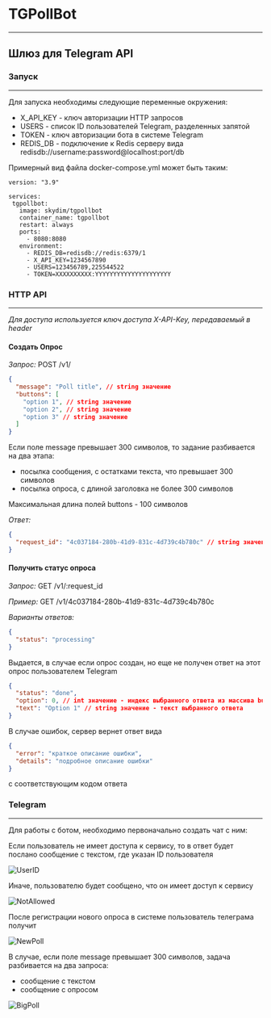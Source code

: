 # TGPollBot


---
## Шлюз для Telegram API

### Запуск

---
Для запуска необходимы следующие переменные окружения:
- X_API_KEY - ключ авторизации HTTP запросов
- USERS - список ID пользователей Telegram, разделенных запятой
- TOKEN - ключ авторизации бота в системе Telegram
- REDIS_DB - подключение к Redis серверу вида redisdb://username:password@localhost:port/db

 Примерный вид файла docker-compose.yml может быть таким:
 ```
 version: "3.9"

services:
  tgpollbot:
    image: skydim/tgpollbot
    container_name: tgpollbot
    restart: always
    ports:
      - 8080:8080
    environment:
      - REDIS_DB=redisdb://redis:6379/1
      - X_API_KEY=1234567890
      - USERS=123456789,225544522
      - TOKEN=XXXXXXXXXX:YYYYYYYYYYYYYYYYYYYYY
 ```

### HTTP API

---
_Для доступа используется ключ доступа X-API-Key, передаваемый в header_

#### Создать Опрос
_Запрос:_ POST /v1/

```json
{
  "message": "Poll title", // string значение
  "buttons": [
    "option 1", // string значение
    "option 2", // string значение
    "option 3" // string значение
  ]
}
```

Если поле message превышает 300 символов, то задание разбивается на два этапа:
- посылка сообщения, с остатками текста, что превышает 300 символов
- посылка опроса, с длиной заголовка не более 300 символов

Максимальная длина полей buttons - 100 символов

_Ответ:_
```json
{
  "request_id": "4c037184-280b-41d9-831c-4d739c4b780c" // string значение, идентификатор опроса
}
```

#### Получить статус опроса

_Запрос:_ GET /v1/:request_id

_Пример:_ GET /v1/4c037184-280b-41d9-831c-4d739c4b780c

_Варианты ответов:_
```json
{
  "status": "processing"
}
```
Выдается, в случае если опрос создан, но еще не получен ответ на этот опрос пользователем Telegram
```json
{
  "status": "done",
  "option": 0, // int значение - индекс выбранного ответа из массива buttons (счет начинается с нуля)
  "text": "Option 1" // string значение - текст выбранного ответа
}
```

В случае ошибок, сервер вернет ответ вида
```json
{
  "error": "краткое описание ошибки",
  "details": "подробное описание ошибки"
}
```
с соответствующим кодом ответа
### Telegram

---

Для работы с ботом, необходимо первоначально создать чат с ним:

Если пользователь не имеет доступа к сервису, то в ответ будет послано сообщение с текстом, где указан ID пользователя

![UserID](https://github.com/dimcz/tgpollbot/blob/main/docs/userid.jpg)

Иначе, пользователю будет сообщено, что он имеет доступ к сервису

![NotAllowed](https://github.com/dimcz/tgpollbot/blob/main/docs/start.jpg)

После регистрации нового опроса в системе пользователь телеграма получит 

![NewPoll](https://github.com/dimcz/tgpollbot/blob/main/docs/poll.jpg)

В случае, если поле message превышает 300 символов, задача разбивается на два запроса:
- сообщение с текстом
- сообщение с опросом

![BigPoll](https://github.com/dimcz/tgpollbot/blob/main/docs/bigpoll.jpg)